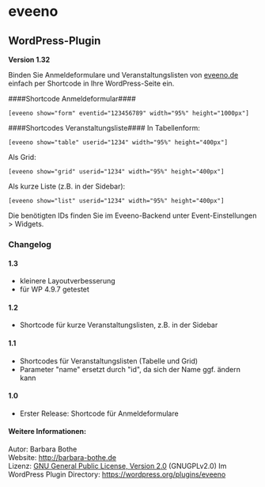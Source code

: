 eveeno
=========

WordPress-Plugin
----------------

<b>Version 1.32</b>

Binden Sie Anmeldeformulare und Veranstaltungslisten von <a href="https://eveeno.com">eveeno.de</a> einfach per Shortcode in Ihre WordPress-Seite ein.

####Shortcode Anmeldeformular####
```
[eveeno show="form" eventid="123456789" width="95%" height="1000px"]
```
####Shortcodes Veranstaltungsliste####
In Tabellenform:
```
[eveeno show="table" userid="1234" width="95%" height="400px"]
```
Als Grid:
```
[eveeno show="grid" userid="1234" width="95%" height="400px"]
```
Als kurze Liste (z.B. in der Sidebar):
```
[eveeno show="list" userid="1234" width="95%" height="400px"]
```

Die benötigten IDs finden Sie im Eveeno-Backend unter Event-Einstellungen > Widgets.

### Changelog ###

#### 1.3 ####
* kleinere Layoutverbesserung
* für WP 4.9.7 getestet

#### 1.2 ####
* Shortcode für kurze Veranstaltungslisten, z.B. in der Sidebar

#### 1.1 ####
* Shortcodes für Veranstaltungslisten (Tabelle und Grid)
* Parameter "name" ersetzt durch "id", da sich der Name ggf. ändern kann

#### 1.0 ####
* Erster Release: Shortcode für Anmeldeformulare

#### Weitere Informationen: ####
Autor: Barbara Bothe<br>
Website: <a href="http://barbara-bothe.de">http://barbara-bothe.de</a><br>
Lizenz: <a href="http://www.gnu.org/licenses/gpl">GNU General Public License, Version 2.0</a> (GNUGPLv2.0)
Im WordPress Plugin Directory: <a href="https://wordpress.org/plugins/eveeno">https://wordpress.org/plugins/eveeno</a>